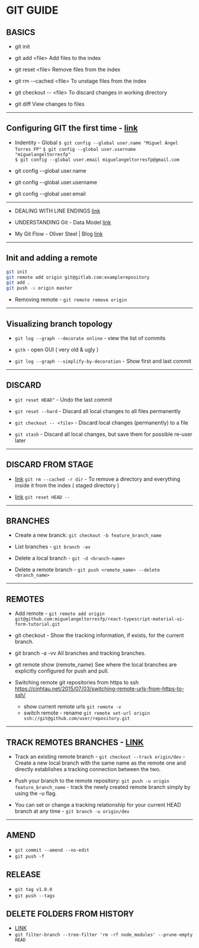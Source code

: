 # GIT GUIDE

## BASICS

- git init

- git add <file\>
  Add files to the index

- git reset <file\>
  Remove files from the index

- git rm --cached <file\>
  To unstage files from the index

- git checkout -- <file\>
  To discard changes in working directory

- git diff
  View changes to files

---

## Configuring GIT the first time - [link](https://git-scm.com/book/es/v1/Empezando-Configurando-Git-por-primera-vez)

- Indentity - Global
  `$ git config --global user.name "Miguel Ángel Torres FP"`
  `$ git config --global user.username "miguelangeltorresfp"`  
  `$ git config --global user.email miguelangeltorresfp@gmail.com`

- git config --global user.name
- git config --global user.username
- git config --global user.email

---

- DEALING WITH LINE ENDINGS [link](https://help.github.com/articles/dealing-with-line-endings/)

- UNDERSTANDING Git - Data Model [link](https://hackernoon.com/https-medium-com-zspajich-understanding-git-data-model-95eb16cc99f5)

- My Git Flow - Oliver Steel | Blog [link](https://blog.osteele.com/2008/05/my-git-workflow/)

---

## Init and adding a remote

```bash
git init
git remote add origin git@gitlab.com:examplerepository
git add .
git push -u origin master
```

* Removing remote - `git remote remove origin`

---

## Visualizing branch topology

- `git log --graph --decorate online` - view the list of commits

- `gitk` - open GUI ( very old & ugly )

- `git log --graph --simplify-by-decoration` - Show first and last commit

---

## DISCARD

- `git reset HEAD^` - Undo the last commit

- `git reset --hard` - Discard all local changes to all files permanently

- `git checkout -- <file>` - Discard local changes (permanently) to a file

- `git stash` - Discard all local changes, but save them for possible re-user later

---

## DISCARD FROM STAGE

- [link](https://stackoverflow.com/questions/4639091/undo-git-add-dir)
  `git rm --cached -r dir` - To remove a directory and everything inside it from the index ( staged directory )

- [link](https://stackoverflow.com/questions/19730565/how-to-remove-files-from-git-staging-area/39454637)
  `git reset HEAD --`

---

## BRANCHES

- Create a new branck: `git checkout -b feature_branch_name`

- List branches - `git branch -av`

- Delete a local branch - `git -d <branch-name>`

- Delete a remote branch - `git push <remote_name> --delete <branch_name>`

---

## REMOTES

- Add remote - `git remote add origin git@github.com:miguelangeltorresfp/react-typescript-material-ui-form-tutorial.git`

- git checkout - Show the tracking information, if exists, for the current branch.

- git branch -a -vv
  All branches and tracking branches.

- git remote show {remote_name}
  See where the local branches are explicitly configured for push and pull.

- Switching remote git repositories from https to ssh
  <https://cinhtau.net/2015/07/03/switching-remote-urls-from-https-to-ssh/>
  - show current remote urls
    `git remote -v`
  - switch remote - rename
    `git remote set-url origin ssh://git@github.com/user/repository.git`

---

## TRACK REMOTES BRANCHES - [LINK](https://www.git-tower.com/learn/git/faq/track-remote-upstream-branch)

- Track an existing remote branch - `git checkout --track origin/dev` - Create a new local branch with the same name as the remote one and directly establishes a tracking connection between the two.

- Push your branch to the remote repository: `git push -u origin feature_branch_name` - track the newly created remote branch simply by using the -u flag.

- You can set or change a tracking relationship for your current HEAD branch at any time - `git branch -u origin/dev`

---

## AMEND

- `git commit --amend --no-edit`
- `git push -f`

## RELEASE

- `git tag v1.0.0`
- `git push --tags`

## DELETE FOLDERS FROM HISTORY

- [LINK](https://stackoverflow.com/questions/10067848/remove-folder-and-its-contents-from-git-githubs-history)
- `git filter-branch --tree-filter 'rm -rf node_modules' --prune-empty HEAD`
